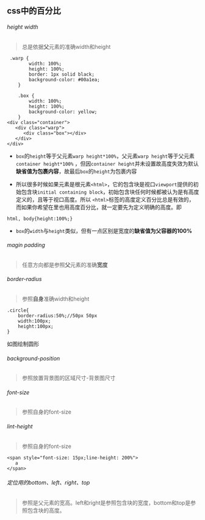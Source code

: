 ## css中的百分比

###### height width
> 总是依据**父**元素的准确width和height

```
 .warp {
        width: 100%;
        height: 100%;
        border: 1px solid black;
        background-color: #00a1ea;
    }

    .box {
        width: 100%;
        height: 100%;
        background-color: yellow;
    }
<div class="container">
   <div class="warp">
      <div class="box"></div>
   </div>
</div>
```

* `box`的`height`等于父元素`warp height*100%`，父元素`warp height`等于父元素`container height*100%` ，但因`container height`并未设置故高度失效为默认**缺省值为包裹内容**，故最后`box`的`height`为包裹内容


 * 所以很多时候如果元素是根元素`<html>`，它的包含块是视口`viewport`提供的初始包含块`initial containing block`，初始包含块任何时候都被认为是有高度定义的，且等于视口高度。所以 `<html>`标签的高度定义百分比总是有效的，而如果你希望在<body>里也用高度百分比，就一定要先为<html>定义明确的高度。即
 ```
 html, body{height:100%;}
  ```

 * `box`的`width`与`height`类似，但有一点区别是宽度的**缺省值为父容器的100%**


###### magin padding
> 任意方向都是参照**父**元素的准确**宽度**

###### border-radius
> 参照**自身**准确width和height

```
.circle{
    border-radius:50%;//50px 50px
    width:100px;
    height:100px;
}
```
如图绘制圆形

###### background-position
> 参照放置背景图的区域尺寸-背景图尺寸

######  font-size
> 参照自身的font-size

###### lint-height
> 参照自身的font-size
```
<span style="font-size: 15px;line-height: 200%">
   a
</span>
```

###### 定位用的bottom、left、right、top
>参照是父元素的宽高。left和right是参照包含块的宽度，bottom和top是参照包含块的高度。